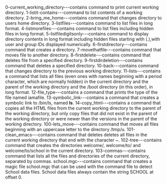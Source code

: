 0-current_working_directory---contains command to print current working directory.
1-listit-contains---command to list contents of a working directory.
2-bring_me_home---contains command that changes directory to users home directory.
3-listfiles---contains command to list files in long format.
4-listmorefiles---contains command to list files including hidden files in long format.
5-listfiledigitsonly---contains command to display directory contents in long format including hidden files starting with (.),with user and group IDs displayed numerically.
6-firstdirectory---contains command that creates a directory.
7-movethatfile---contains command that moves file to another directory.
8-firstdelete---contains command that deletes file from a specified directory.
9-firstdirdeletion---contains command that deletes a specified directory.
10-back---contains command that changes directory to the previous working directory.
11-lists---contains a command that  lists all files (even ones with names beginning with a period character, which are normally hidden) in the current directory and the parent of the working directory and the /boot directory (in this order), in long format.
12-file_type---contains a command that prints the type of the file named iamafile.
13-symbolic_link---contains a command that creates a symbolic link to /bin/ls, named __ls__.
14-copy_html---contains a command that copies all the HTML files from the current working directory to the parent of the working directory, but only copy files that did not exist in the parent of the working directory or were newer than the versions in the parent of the working directory.
100-lets_move---contains command that moves all files beginning with an uppercase letter to the directory /tmp/u.
101-clean_emacs---contains command that deletes deletes all files in the current working directory that end with the character ~.
102-tree---contains command that creates the directories welcome/, welcome/to/ and welcome/to/school in the current directory.
103-commas---contains command that lists all the files and directories of the current directory, separated by commas.
school.mgc---contains command that creates a magic file school.mgc that can be used with the command file to detect School data files. School data files always contain the string SCHOOL at offset 0.
